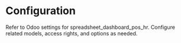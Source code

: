 # Configuration

Refer to Odoo settings for spreadsheet_dashboard_pos_hr. Configure related models, access rights, and options as needed.
